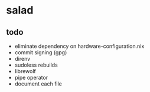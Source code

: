 # salad

## todo

- eliminate dependency on hardware-configuration.nix
- commit signing (gpg)
- direnv
- sudoless rebuilds
- librewolf
- pipe operator
- document each file